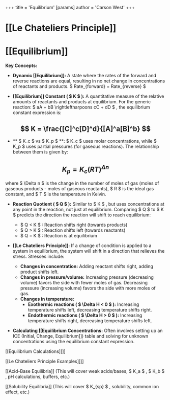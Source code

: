 +++
 title = 'Equilibrium'
[params]
	author = 'Carson West'
+++
# [[Le Chateliers Principle]]
# [[Equilibrium]]

**Key Concepts:**

* **Dynamic [[Equilibrium]]:**  A state where the rates of the forward and reverse reactions are equal, resulting in no net change in concentrations of reactants and products.   $ Rate_{forward} = Rate_{reverse} $ 

* **[[Equilibrium]] Constant ( $ K $ ):**  A quantitative measure of the relative amounts of reactants and products at equilibrium.  For the generic reaction:  $ aA + bB \rightleftharpoons cC + dD $ , the equilibrium constant expression is:

 ##  $$ K = \frac{[C]^c[D]^d}{[A]^a[B]^b} $$  
* ** $ K_c $  vs  $ K_p $ **:  $ K_c $  uses molar concentrations, while  $ K_p $  uses partial pressures (for gaseous reactions).  The relationship between them is given by:

 ##  $$ K_p = K_c(RT)^{\Delta n} $$  
 where  $ \Delta n $  is the change in the number of moles of gas (moles of gaseous products - moles of gaseous reactants),  $ R $  is the ideal gas constant, and  $ T $  is the temperature in Kelvin.

* **Reaction Quotient ( $ Q $ ):** Similar to  $ K $ , but uses concentrations at any point in the reaction, not just at equilibrium.  Comparing  $ Q $  to  $ K $  predicts the direction the reaction will shift to reach equilibrium:
    *  $ Q < K $ : Reaction shifts right (towards products)
    *  $ Q > K $ : Reaction shifts left (towards reactants)
    *  $ Q = K $ : Reaction is at equilibrium


* **[[Le Chateliers Principle]]:**  If a change of condition is applied to a system in equilibrium, the system will shift in a direction that relieves the stress.  Stresses include:
    * **Changes in concentration:** Adding reactant shifts right, adding product shifts left.
    * **Changes in pressure/volume:** Increasing pressure (decreasing volume) favors the side with fewer moles of gas.  Decreasing pressure (increasing volume) favors the side with more moles of gas.
    * **Changes in temperature:**  
        * **Exothermic reactions ( $  \Delta H < 0 $ ):** Increasing temperature shifts left, decreasing temperature shifts right.
        * **Endothermic reactions ( $  \Delta H > 0 $ ):** Increasing temperature shifts right, decreasing temperature shifts left.


* **Calculating [[Equilibrium Concentrations:**  Often involves setting up an ICE (Initial, Change, Equilibrium]]) table and solving for unknown concentrations using the equilibrium constant expression.


[[Equilibrium Calculations]]]]

[[Le Chateliers Principle Examples]]]]

[[Acid-Base Equilibria]]  (This will cover weak acids/bases,  $ K_a $ ,  $ K_b $ , pH calculations, buffers, etc.)

[[Solubility Equilibria]] (This will cover  $ K_{sp} $ , solubility, common ion effect, etc.)


